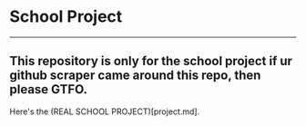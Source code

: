 # School Project
---
This repository is only for the school project if ur github scraper came around this repo, then please GTFO.
---

Here's the (REAL SCHOOL PROJECT)[project.md].
